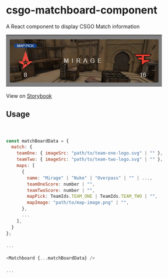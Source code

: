 # csgo-matchboard-component

A React component to display CSGO Match information

![3 Map Component](./src/assets/preview.png)

View on [Storybook](http://csgo-matchboard-component-storybook.s3-website.eu-west-2.amazonaws.com/)

## Usage

```js


const matchBoardData = {
  match: {
    teamOne: { imageSrc: "path/to/team-one-logo.svg" | "" },
    teamTwo: { imageSrc: "path/to/team-two-logo.svg" | "" },
    maps: [
      {
        name: "Mirage" | "Nuke" | "Overpass" | "" | ...,
        teamOneScore: number | "",
        teamTwoScore: number | "",
        mapPick: TeamIds.TEAM_ONE | TeamIds.TEAM_TWO | "",
        mapImage: "path/to/map-image.png" | "",
      },
      ...
    ],
  }
};

...

<Matchboard {...matchBoardData} />

...

```
